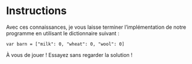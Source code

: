 # Instructions

Avec ces connaissances, je vous laisse terminer l’implémentation de notre programme en utilisant le dictionnaire suivant :

`var barn = ["milk": 0, "wheat": 0, "wool": 0]`

À vous de jouer ! Essayez sans regarder la solution !